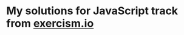 # My solutions for JavaScript track from [exercism.io](https://exercism.org/profiles/micagolocorbin/solutions?track_slug=javascript)